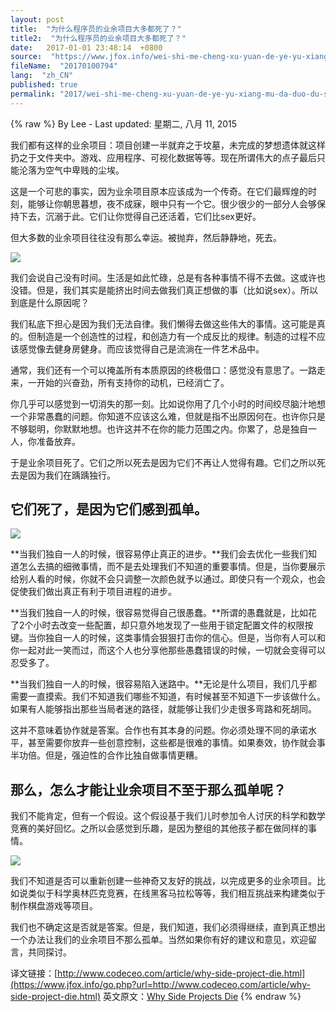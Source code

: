 ```yaml
---
layout: post
title:  "为什么程序员的业余项目大多都死了？"
title2:  "为什么程序员的业余项目大多都死了？"
date:   2017-01-01 23:48:14  +0800
source:  "https://www.jfox.info/wei-shi-me-cheng-xu-yuan-de-ye-yu-xiang-mu-da-duo-du-si-liao.html"
fileName:  "20170100794"
lang:  "zh_CN"
published: true
permalink: "2017/wei-shi-me-cheng-xu-yuan-de-ye-yu-xiang-mu-da-duo-du-si-liao.html"
---
```

{% raw %}
By Lee - Last updated: 星期二, 八月 11, 2015

我们都有这样的业余项目：项目创建一半就弃之于坟墓，未完成的梦想遗体就这样扔之于文件夹中。游戏、应用程序、可视化数据等等。现在所谓伟大的点子最后只能沦落为空气中卑贱的尘埃。

这是一个可悲的事实，因为业余项目原本应该成为一个传奇。在它们最辉煌的时刻，能够让你朝思暮想，夜不成寐，眼中只有一个它。很少很少的一部分人会够保持下去，沉溺于此。它们让你觉得自己还活着，它们比sex更好。

但大多数的业余项目往往没有那么幸运。被抛弃，然后静静地，死去。

![](/wp-content/uploads/2015/08/11080411_8W7j.jpg)

我们会说自己没有时间。生活是如此忙碌，总是有各种事情不得不去做。这或许也没错。但是，我们其实是能挤出时间去做我们真正想做的事（比如说sex）。所以到底是什么原因呢？

我们私底下担心是因为我们无法自律。我们懒得去做这些伟大的事情。这可能是真的。但制造是一个创造性的过程，和创造力有一个成反比的规律。制造的过程不应该感觉像去健身房健身。而应该觉得自己是流淌在一件艺术品中。

通常，我们还有一个可以掩盖所有本质原因的终极借口：感觉没有意思了。一路走来，一开始的兴奋劲，所有支持你的动机，已经消亡了。

你几乎可以感觉到一切消失的那一刻。比如说你用了几个小时的时间绞尽脑汁地想一个非常愚蠢的问题。你知道不应该这么难，但就是指不出原因何在。也许你只是不够聪明，你默默地想。也许这并不在你的能力范围之内。你累了，总是独自一人，你准备放弃。

于是业余项目死了。它们之所以死去是因为它们不再让人觉得有趣。它们之所以死去是因为我们在踽踽独行。

## 它们死了，是因为它们感到孤单。

![](/wp-content/uploads/2015/08/11080411_oeUK.jpg)

**当我们独自一人的时候，很容易停止真正的进步。**我们会去优化一些我们知道怎么去搞的细微事情，而不是去处理我们不知道的重要事情。但是，当你要展示给别人看的时候，你就不会只调整一次颜色就予以通过。即使只有一个观众，也会促使我们做出真正有利于项目进程的进步。

**当我们独自一人的时候，很容易觉得自己很愚蠢。**所谓的愚蠢就是，比如花了2个小时去改变一些配置，却只意外地发现了一些用于锁定配置文件的权限按键。当你独自一人的时候，这类事情会狠狠打击你的信心。但是，当你有人可以和你一起对此一笑而过，而这个人也分享他那些愚蠢错误的时候，一切就会变得可以忍受多了。

**当我们独自一人的时候，很容易陷入迷路中。**无论是什么项目，我们几乎都需要一直摸索。我们不知道我们哪些不知道，有时候甚至不知道下一步该做什么。如果有人能够指出那些当局者迷的路径，就能够让我们少走很多弯路和死胡同。

这并不意味着协作就是答案。合作也有其本身的问题。你必须处理不同的承诺水平，甚至需要你放弃一些创意控制，这些都是很难的事情。如果奏效，协作就会事半功倍。但是，强迫性的合作比独自做事情更糟。

## 那么，怎么才能让业余项目不至于那么孤单呢？

我们不能肯定，但有一个假设。这个假设基于我们儿时参加令人讨厌的科学和数学竞赛的美好回忆。之所以会感觉到乐趣，是因为整组的其他孩子都在做同样的事情。

![](/wp-content/uploads/2015/08/11080411_f7pu.jpg)

我们不知道是否可以重新创建一些神奇又友好的挑战，以完成更多的业余项目。比如说类似于科学奥林匹克竞赛，在线黑客马拉松等等，我们相互挑战来构建类似于制作棋盘游戏等项目。

我们也不确定这是否就是答案。但是，我们知道，我们必须得继续，直到真正想出一个办法让我们的业余项目不那么孤单。当然如果你有好的建议和意见，欢迎留言，共同探讨。

译文链接：[http://www.codeceo.com/article/why-side-project-die.html](https://www.jfox.info/go.php?url=http://www.codeceo.com/article/why-side-project-die.html)
英文原文：[Why Side Projects Die](https://www.jfox.info/go.php?url=https://codelympics.io/blog/why-do-side-projects-die)
{% endraw %}
